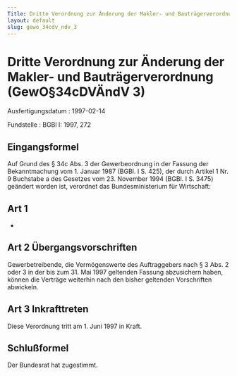 ```yaml
---
Title: Dritte Verordnung zur Änderung der Makler- und Bauträgerverordnung
layout: default
slug: gewo_34cdv_ndv_3
---
```


# Dritte Verordnung zur Änderung der Makler- und Bauträgerverordnung (GewO§34cDVÄndV 3)

Ausfertigungsdatum
:   1997-02-14

Fundstelle
:   BGBl I: 1997, 272



## Eingangsformel

Auf Grund des § 34c Abs. 3 der Gewerbeordnung in der Fassung der
Bekanntmachung vom 1. Januar 1987 (BGBl. I S. 425), der durch Artikel
1 Nr. 9 Buchstabe a des Gesetzes vom 23. November 1994 (BGBl. I S.
3475) geändert worden ist, verordnet das Bundesministerium für
Wirtschaft:


## Art 1

-


## Art 2 Übergangsvorschriften

Gewerbetreibende, die Vermögenswerte des Auftraggebers nach § 3 Abs. 2
oder 3 in der bis zum 31. Mai 1997 geltenden Fassung abzusichern
haben, können die Verträge weiterhin nach den bisher geltenden
Vorschriften abwickeln.


## Art 3 Inkrafttreten

Diese Verordnung tritt am 1. Juni 1997 in Kraft.


## Schlußformel

Der Bundesrat hat zugestimmt.

